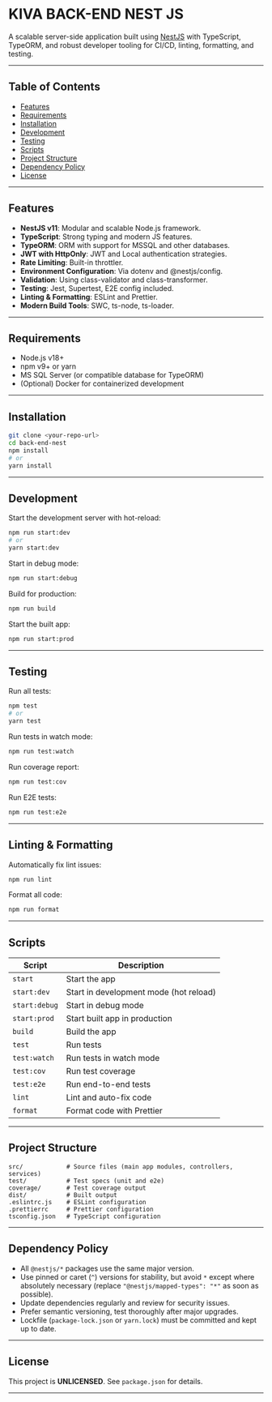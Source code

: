 # KIVA BACK-END NEST JS

A scalable server-side application built using [NestJS](https://nestjs.com/) with TypeScript, TypeORM, and robust developer tooling for CI/CD, linting, formatting, and testing.

---

## Table of Contents

- [Features](#features)
- [Requirements](#requirements)
- [Installation](#installation)
- [Development](#development)
- [Testing](#testing)
- [Scripts](#scripts)
- [Project Structure](#project-structure)
- [Dependency Policy](#dependency-policy)
- [License](#license)

---

## Features

- **NestJS v11**: Modular and scalable Node.js framework.
- **TypeScript**: Strong typing and modern JS features.
- **TypeORM**: ORM with support for MSSQL and other databases.
- **JWT with HttpOnly**: JWT and Local authentication strategies.
- **Rate Limiting**: Built-in throttler.
- **Environment Configuration**: Via dotenv and @nestjs/config.
- **Validation**: Using class-validator and class-transformer.
- **Testing**: Jest, Supertest, E2E config included.
- **Linting & Formatting**: ESLint and Prettier.
- **Modern Build Tools**: SWC, ts-node, ts-loader.

---

## Requirements

- Node.js v18+
- npm v9+ or yarn
- MS SQL Server (or compatible database for TypeORM)
- (Optional) Docker for containerized development

---

## Installation

```bash
git clone <your-repo-url>
cd back-end-nest
npm install
# or
yarn install
```

---

## Development

Start the development server with hot-reload:

```bash
npm run start:dev
# or
yarn start:dev
```

Start in debug mode:

```bash
npm run start:debug
```

Build for production:

```bash
npm run build
```

Start the built app:

```bash
npm run start:prod
```

---

## Testing

Run all tests:

```bash
npm test
# or
yarn test
```

Run tests in watch mode:

```bash
npm run test:watch
```

Run coverage report:

```bash
npm run test:cov
```

Run E2E tests:

```bash
npm run test:e2e
```

---

## Linting & Formatting

Automatically fix lint issues:

```bash
npm run lint
```

Format all code:

```bash
npm run format
```

---

## Scripts

| Script          | Description                                 |
|-----------------|---------------------------------------------|
| `start`         | Start the app                               |
| `start:dev`     | Start in development mode (hot reload)      |
| `start:debug`   | Start in debug mode                         |
| `start:prod`    | Start built app in production               |
| `build`         | Build the app                               |
| `test`          | Run tests                                   |
| `test:watch`    | Run tests in watch mode                     |
| `test:cov`      | Run test coverage                           |
| `test:e2e`      | Run end-to-end tests                        |
| `lint`          | Lint and auto-fix code                      |
| `format`        | Format code with Prettier                   |

---

## Project Structure

```
src/            # Source files (main app modules, controllers, services)
test/           # Test specs (unit and e2e)
coverage/       # Test coverage output
dist/           # Built output
.eslintrc.js    # ESLint configuration
.prettierrc     # Prettier configuration
tsconfig.json   # TypeScript configuration
```

---

## Dependency Policy

- All `@nestjs/*` packages use the same major version.
- Use pinned or caret (`^`) versions for stability, but avoid `*` except where absolutely necessary (replace `"@nestjs/mapped-types": "*"` as soon as possible).
- Update dependencies regularly and review for security issues.
- Prefer semantic versioning, test thoroughly after major upgrades.
- Lockfile (`package-lock.json` or `yarn.lock`) must be committed and kept up to date.

---

## License

This project is **UNLICENSED**. See `package.json` for details.

---

